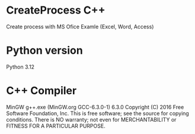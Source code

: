 # CreateProcess C++
Create process with MS Ofice Examle (Excel, Word, Access)

# Python version
Python 3.12

# C++ Compiler
MinGW
g++.exe (MinGW.org GCC-6.3.0-1) 6.3.0
Copyright (C) 2016 Free Software Foundation, Inc.
This is free software; see the source for copying conditions.  There is NO
warranty; not even for MERCHANTABILITY or FITNESS FOR A PARTICULAR PURPOSE.
